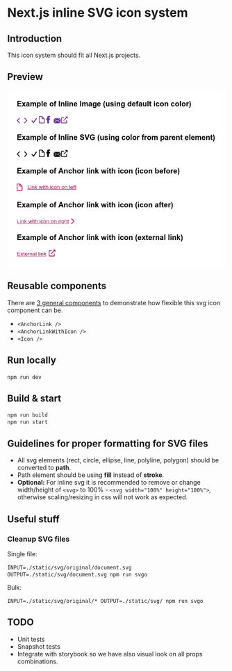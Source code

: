 # Next.js inline SVG icon system

## Introduction


This icon system should fit all Next.js projects.

## Preview
![](./docs/ScreenShot.png)

## Reusable components

There are [3 general components](./components/General) to demonstrate how flexible this svg icon component can be.
- `<AnchorLink />`
- `<AnchorLinkWithIcon />`
- `<Icon />`

## Run locally
```
npm run dev
```

## Build & start
```
npm run build
npm run start
```

## Guidelines for proper formatting for SVG files

- All svg elements (rect, circle, ellipse, line, polyline, polygon) should be converted to **path**.
- Path element should be using **fill** instead of **stroke**.
- **Optional:** For inline svg it is recommended to remove or change width/height of `<svg>` to 100% - `<svg width="100%" height="100%">`, otherwise scaling/resizing in css will not work as expected.

## Useful stuff

### Cleanup SVG files

Single file:

```
INPUT=./static/svg/original/document.svg OUTPUT=./static/svg/document.svg npm run svgo
```

Bulk:

```
INPUT=./static/svg/original/* OUTPUT=./static/svg/ npm run svgo
```


## TODO

- Unit tests
- Snapshot tests
- Integrate with storybook so we have also visual look on all props combinations.
